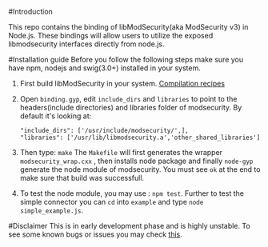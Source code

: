 #Introduction

This repo contains the binding of libModSecurity(aka ModSecurity v3) in Node.js. These bindings will allow users to utilize the exposed libmodsecurity interfaces directly from node.js.


#Installation guide
Before you follow the following steps make sure you have npm, nodejs and swig(3.0+) installed in your system.

1. First build libModSecurity in your system. [Compilation recipes](https://github.com/SpiderLabs/ModSecurity/wiki/Compilation-recipes)

2. Open `binding.gyp`, edit `include_dirs` and `libraries` to point to the headers(include directories) and libraries folder of modsecurity. By default it's looking at:
	```
	"include_dirs": ['/usr/include/modsecurity/',],
	"libraries": ['/usr/lib/libmodsecurity.a','other_shared_libraries']
	```
3. Then type: `make`
	The `Makefile` will first generates the wrapper `modsecurity_wrap.cxx` , then installs node package and finally `node-gyp` generate the node module of modsecurity. You must see `ok` at the end to make sure that build was successfull.

4. To test the node module, you may use : `npm test`. Further to test the simple connector you can `cd` into `example` and type `node simple_example.js`.

#Disclaimer
This is in early development phase and is highly unstable. To see some known bugs or issues you may check [this](todo.md).
